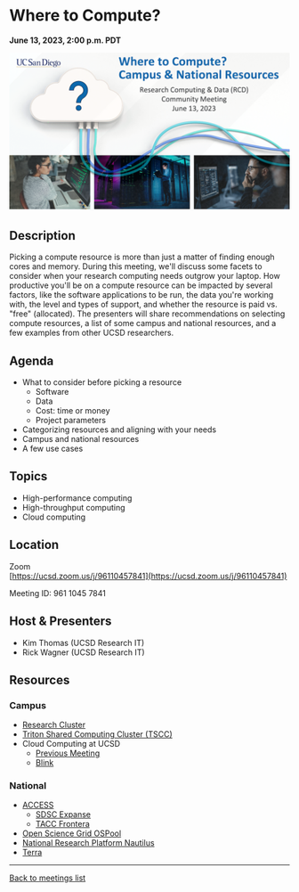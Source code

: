 # Where to Compute?
**June 13, 2023, 2:00 p.m. PDT**

<div class="atcb" style="display:none;">
{
  "name": "UCSD RCD Community Meeting: Where to Compute? Campus and National Resources",
  "description": "Picking a compute resource is more than just a matter of finding enough cores and memory. During this meeting, we'll discuss some facets to consider when moving your research computing needs outgrow your laptop.<br><br>More information: [url]https://ucsd-rcd.github.io/meetings/events/2023-06-13-WhereToCompute.html[/url]<br><br>Zoom link: https://ucsd.zoom.us/j/96110457841",
  "startDate":"2023-06-13",
  "endDate":"2023-06-13",
  "startTime":"14:00",
  "endTime":"15:00",
  "timeZone":"America/Los_Angeles",
  "location":"https://ucsd.zoom.us/j/96110457841",
  "options": [
      "Apple",
      "Google",
      "iCal",
      "Microsoft365",
      "Outlook.com"
  ]
}
</div>

<a target="_blank"
href="../assets/img/UCSDRCDCommMeeting13JUN23ComputeThumb.png"><img
src="../assets/img/UCSDRCDCommMeeting13JUN23ComputeThumb.png" width="900"></a>

## Description

Picking a compute resource is more than just a matter of finding
enough cores and memory. During this meeting, we'll discuss some
facets to consider when your research computing needs outgrow
your laptop. How productive you'll be on a compute resource can be
impacted by several factors, like the software applications to be run,
the data you're working with, the level and types of support, and
whether the resource is paid vs. "free" (allocated). The presenters
will share recommendations on selecting compute resources, a list of
some campus and national resources, and a few examples from other UCSD
researchers.

## Agenda

* What to consider before picking a resource
  * Software
  * Data
  * Cost: time or money
  * Project parameters
* Categorizing resources and aligning with your needs
* Campus and national resources
* A few use cases

## Topics

* High-performance computing
* High-throughput computing
* Cloud computing

## Location

Zoom<br>
[https://ucsd.zoom.us/j/96110457841](https://ucsd.zoom.us/j/96110457841)

Meeting ID: 961 1045 7841

## Host & Presenters

* Kim Thomas (UCSD Research IT)
* Rick Wagner (UCSD Research IT)

## Resources

### Campus

* [Research
  Cluster](https://ucsdcollab.atlassian.net/wiki/spaces/TWT/pages/17072279/UCSD+Research+Cluster)
* [Triton Shared Computing Cluster (TSCC)](https://www.sdsc.edu/services/hpc/tscc/index.html)
* Cloud Computing at UCSD
  * [Previous Meeting](https://ucsd-rcd.github.io/meetings/events/2022-08-09-Commercial-Cloud-Research-Activity.html)
  * [Blink](https://blink.ucsd.edu/technology/cloud/index.html)

### National

* [ACCESS](https://access-ci.org)
  * [SDSC Expanse](https://www.sdsc.edu/services/hpc/expanse/)
  * [TACC Frontera](https://tacc.utexas.edu/systems/frontera/)
* [Open Science Grid
  OSPool](https://portal.osg-htc.org/documentation/)
* [National Research Platform Nautilus](https://dash.nrp-nautilus.io)
* [Terra](https://terra.bio)

---

[Back to meetings list](/meetings/)
